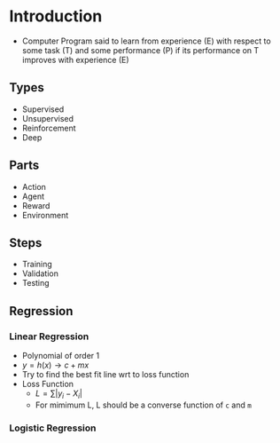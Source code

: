 # Introduction
- Computer Program said to learn from experience (E) with respect to some task (T) and some performance (P) if its performance on T improves with experience (E)

## Types
- Supervised
- Unsupervised
- Reinforcement
- Deep

## Parts
- Action
- Agent
- Reward
- Environment

## Steps
- Training
- Validation
- Testing

## Regression
### Linear Regression
- Polynomial of order 1
- $y = h(x) \rightarrow c + mx$
- Try to find the best fit line wrt to loss function
- Loss Function
  - $L = \sum{|y_i - X_i|}$
  - For mimimum L, L should be a converse function of `c` and `m`

### Logistic Regression

